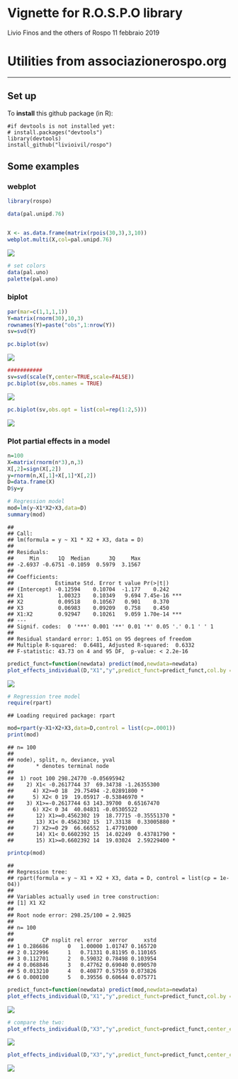 Vignette for R.O.S.P.O library
================
Livio Finos and the others of Rospo
11 febbraio 2019

Utilities from associazionerospo.org
====================================

------------------------------------------------------------------------

Set up
------

To **install** this github package (in R):

    #if devtools is not installed yet: 
    # install.packages("devtools") 
    library(devtools)
    install_github("livioivil/rospo")

Some examples
-------------

### webplot

``` r
library(rospo)

data(pal.unipd.76)


X <- as.data.frame(matrix(rpois(30,3),3,10))
webplot.multi(X,col=pal.unipd.76)
```

![](README_files/figure-markdown_github/unnamed-chunk-1-1.png)

``` r
# set colors
data(pal.uno)
palette(pal.uno)
```

### biplot

``` r
par(mar=c(1,1,1,1))
Y=matrix(rnorm(30),10,3)
rownames(Y)=paste("obs",1:nrow(Y))
sv=svd(Y)

pc.biplot(sv)
```

![](README_files/figure-markdown_github/unnamed-chunk-2-1.png)

``` r
###########
sv=svd(scale(Y,center=TRUE,scale=FALSE))
pc.biplot(sv,obs.names = TRUE)
```

![](README_files/figure-markdown_github/unnamed-chunk-2-2.png)

``` r
pc.biplot(sv,obs.opt = list(col=rep(1:2,5)))
```

![](README_files/figure-markdown_github/unnamed-chunk-2-3.png)

### Plot partial effects in a model

``` r
n=100
X=matrix(rnorm(n*3),n,3)
X[,2]=sign(X[,2])
y=rnorm(n,X[,1]+X[,1]*X[,2])
D=data.frame(X)
D$y=y

# Regression model
mod=lm(y~X1*X2+X3,data=D)
summary(mod)
```

    ## 
    ## Call:
    ## lm(formula = y ~ X1 * X2 + X3, data = D)
    ## 
    ## Residuals:
    ##     Min      1Q  Median      3Q     Max 
    ## -2.6937 -0.6751 -0.1059  0.5979  3.1567 
    ## 
    ## Coefficients:
    ##             Estimate Std. Error t value Pr(>|t|)    
    ## (Intercept) -0.12594    0.10704  -1.177    0.242    
    ## X1           1.00323    0.10349   9.694 7.45e-16 ***
    ## X2           0.09518    0.10567   0.901    0.370    
    ## X3           0.06983    0.09209   0.758    0.450    
    ## X1:X2        0.92947    0.10261   9.059 1.70e-14 ***
    ## ---
    ## Signif. codes:  0 '***' 0.001 '**' 0.01 '*' 0.05 '.' 0.1 ' ' 1
    ## 
    ## Residual standard error: 1.051 on 95 degrees of freedom
    ## Multiple R-squared:  0.6481, Adjusted R-squared:  0.6332 
    ## F-statistic: 43.73 on 4 and 95 DF,  p-value: < 2.2e-16

``` r
predict_funct=function(newdata) predict(mod,newdata=newdata)
plot_effects_individual(D,"X1","y",predict_funct=predict_funct,col.by = D$X2)
```

![](README_files/figure-markdown_github/unnamed-chunk-3-1.png)

``` r
# Regression tree model
require(rpart)
```

    ## Loading required package: rpart

``` r
mod=rpart(y~X1+X2+X3,data=D,control = list(cp=.0001))
print(mod)
```

    ## n= 100 
    ## 
    ## node), split, n, deviance, yval
    ##       * denotes terminal node
    ## 
    ##  1) root 100 298.24770 -0.05695942  
    ##    2) X1< -0.2617744 37  69.34738 -1.26355300  
    ##      4) X2>=0 18  29.75494 -2.02891800 *
    ##      5) X2< 0 19  19.05917 -0.53846970 *
    ##    3) X1>=-0.2617744 63 143.39700  0.65167470  
    ##      6) X2< 0 34  40.04831 -0.05305522  
    ##       12) X1>=0.4562302 19  18.77715 -0.35551370 *
    ##       13) X1< 0.4562302 15  17.33138  0.33005880 *
    ##      7) X2>=0 29  66.66552  1.47791000  
    ##       14) X1< 0.6602392 15  14.02249  0.43781790 *
    ##       15) X1>=0.6602392 14  19.03024  2.59229400 *

``` r
printcp(mod)
```

    ## 
    ## Regression tree:
    ## rpart(formula = y ~ X1 + X2 + X3, data = D, control = list(cp = 1e-04))
    ## 
    ## Variables actually used in tree construction:
    ## [1] X1 X2
    ## 
    ## Root node error: 298.25/100 = 2.9825
    ## 
    ## n= 100 
    ## 
    ##         CP nsplit rel error  xerror     xstd
    ## 1 0.286686      0   1.00000 1.01747 0.165720
    ## 2 0.122996      1   0.71331 0.81195 0.110165
    ## 3 0.112701      2   0.59032 0.78498 0.103954
    ## 4 0.068846      3   0.47762 0.69040 0.090570
    ## 5 0.013210      4   0.40877 0.57559 0.073826
    ## 6 0.000100      5   0.39556 0.60644 0.075771

``` r
predict_funct=function(newdata) predict(mod,newdata=newdata)
plot_effects_individual(D,"X1","y",predict_funct=predict_funct,col.by = D$X2)
```

![](README_files/figure-markdown_github/unnamed-chunk-3-2.png)

``` r
# compare the two:
plot_effects_individual(D,"X3","y",predict_funct=predict_funct,center_effs = TRUE)
```

![](README_files/figure-markdown_github/unnamed-chunk-3-3.png)

``` r
plot_effects_individual(D,"X3","y",predict_funct=predict_funct,center_effs = FALSE)
```

![](README_files/figure-markdown_github/unnamed-chunk-3-4.png)
